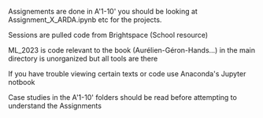 Assignements are done in A'1-10' you should be looking at Assignment_X_ARDA.ipynb etc for the projects.

Sessions are pulled code from Brightspace (School resource)

ML_2023 is code relevant to the book (Aurélien-Géron-Hands...) in the main directory is unorganized but all tools are there

If you have trouble viewing certain texts or code use Anaconda's Jupyter notbook

Case studies in the A'1-10' folders should be read before attempting to understand the Assignments
